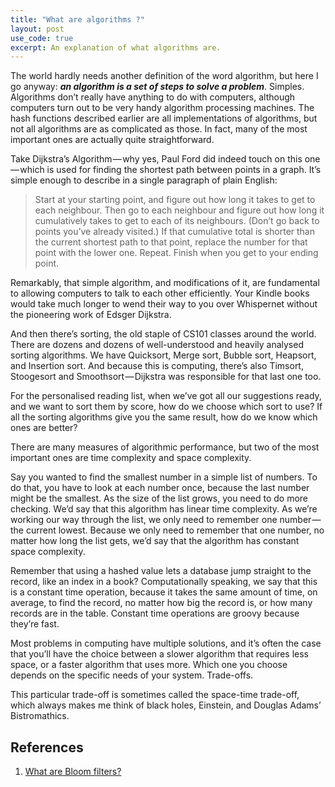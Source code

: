 ```yaml
---
title: "What are algorithms ?"
layout: post
use_code: true
excerpt: An explanation of what algorithms are.
---
```


The world hardly needs another definition of the word algorithm, but here I go anyway: **_an algorithm is a set of steps to solve a problem_**. Simples. Algorithms don’t really have anything to do with computers, although computers turn out to be very handy algorithm processing machines. The hash functions described earlier are all implementations of algorithms, but not all algorithms are as complicated as those. In fact, many of the most important ones are actually quite straightforward.

Take Dijkstra’s Algorithm — why yes, Paul Ford did indeed touch on this one — which is used for finding the shortest path between points in a graph. It’s simple enough to describe in a single paragraph of plain English:

> Start at your starting point, and figure out how long it takes to get to each neighbour. Then go to each neighbour and figure out how long it cumulatively takes to get to each of its neighbours. (Don’t go back to points you’ve already visited.) If that cumulative total is shorter than the current shortest path to that point, replace the number for that point with the lower one. Repeat. Finish when you get to your ending point.

Remarkably, that simple algorithm, and modifications of it, are fundamental to allowing computers to talk to each other efficiently. Your Kindle books would take much longer to wend their way to you over Whispernet without the pioneering work of Edsger Dijkstra.

And then there’s sorting, the old staple of CS101 classes around the world. There are dozens and dozens of well-understood and heavily analysed sorting algorithms. We have Quicksort, Merge sort, Bubble sort, Heapsort, and Insertion sort. And because this is computing, there’s also Timsort, Stoogesort and Smoothsort — Dijkstra was responsible for that last one too.

For the personalised reading list, when we’ve got all our suggestions ready, and we want to sort them by score, how do we choose which sort to use? If all the sorting algorithms give you the same result, how do we know which ones are better?

There are many measures of algorithmic performance, but two of the most important ones are time complexity and space complexity.

Say you wanted to find the smallest number in a simple list of numbers. To do that, you have to look at each number once, because the last number might be the smallest. As the size of the list grows, you need to do more checking. We’d say that this algorithm has linear time complexity. As we’re working our way through the list, we only need to remember one number — the current lowest. Because we only need to remember that one number, no matter how long the list gets, we’d say that the algorithm has constant space complexity.

Remember that using a hashed value lets a database jump straight to the record, like an index in a book? Computationally speaking, we say that this is a constant time operation, because it takes the same amount of time, on average, to find the record, no matter how big the record is, or how many records are in the table. Constant time operations are groovy because they’re fast.

Most problems in computing have multiple solutions, and it’s often the case that you’ll have the choice between a slower algorithm that requires less space, or a faster algorithm that uses more. Which one you choose depends on the specific needs of your system. Trade-offs.

This particular trade-off is sometimes called the space-time trade-off, which always makes me think of black holes, Einstein, and Douglas Adams’ Bistromathics.

## References

1. [What are Bloom filters?](https://blog.medium.com/what-are-bloom-filters-1ec2a50c68ff)
